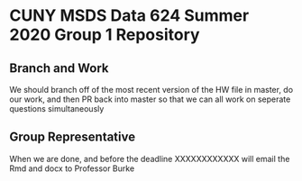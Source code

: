 # CUNY MSDS Data 624 Summer 2020 Group 1 Repository

## Branch and Work
We should branch off of the most recent version of the HW file in master, do
our work, and then PR back into master so that we can all work on seperate
questions simultaneously

## Group Representative
When we are done, and before the deadline XXXXXXXXXXXX will email the Rmd and
docx to Professor Burke

